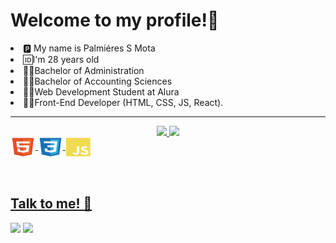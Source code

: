 <h1>Welcome to my profile!👏</h1>

<li>🅿 My name is Palmiéres S Mota</li>
<li>🆔I'm 28 years old</li>
<li>👨‍🎓Bachelor of Administration</li>
<li>👨‍🎓Bachelor of Accounting Sciences</li>
<li>👨‍🎓Web Development Student at Alura</li>
<li>🧑‍💻Front-End Developer (HTML, CSS, JS, React).</li>

<hr>
<div align="center">
  <a href="https://github.com/valeskaleandro">
  <img height="160em" src="https://github-readme-stats.vercel.app/api?username=valeskaleandro&show_icons=true&theme=radical&include_all_commits=true&count_private=true"/>
  <img height="160em" src="https://github-readme-stats.vercel.app/api/top-langs/?username=valeskaleandro&layout=compact&langs_count=7&theme=radical"/>
</div>
<div style="display: inline_block">
  <img align="center" alt="Val-HTML" height="30" width="40" src="https://raw.githubusercontent.com/devicons/devicon/master/icons/html5/html5-original.svg">
  <img align="center" alt="Val-CSS" height="30" width="40" src="https://raw.githubusercontent.com/devicons/devicon/master/icons/css3/css3-original.svg">
  <img align="center" alt="Val-Js" height="30" width="40" src="https://raw.githubusercontent.com/devicons/devicon/master/icons/javascript/javascript-plain.svg">
</div>
<br>
<br>
<h2> Talk to me! 📧 </h2>

<a href="mailto:palmieres22@gmail.com"><img src="https://img.shields.io/badge/Gmail-D14836?style=for-the-badge&logo=gmail&logoColor=white" target="_blank"></a>
<a href="https://www.linkedin.com/in/palmi%C3%A9res-s-mota-374b62140/"><img src="https://img.shields.io/badge/LinkedIn-0077B5?style=for-the-badge&logo=linkedin&logoColor=white" target="_blank"></a>

